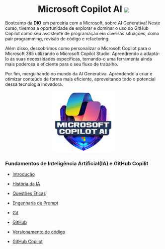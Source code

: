 <h1 align="center">
    <span> Microsoft Copilot AI </span>
    <img align="center" width="50px" src="https://hermes.digitalinnovation.one/assets/diome/logo-minimized.png">
</h1>

Bootcamp da **[DIO](https://www.dio.me/en)** em parceiria com a Microsoft, sobre AI Generativa! Neste curso, tivemos a oportunidade de explorar e dominar o uso do GitHub Copilot como seu assistente de programação em diversas situações, como pair programming, revisão de código e refactoring.

Além disso, descobrimos como personalizar o Microsoft Copilot para o Microsoft 365 utilizando o Microsoft Copilot Studio. Aprendrendo a adaptá-lo às suas necessidades específicas, tornando-o uma ferramenta ainda mais poderosa e eficiente para o seu fluxo de trabalho.

Por fim, mergulhando no mundo da AI Generativa. Aprendendo a criar e otimizar conteúdo de forma mais eficiente, aproveitando todo o potencial dessa tecnologia inovadora.

<div align="center">
<img align="center" width="200px" src="img/logo-bootcamp-IA.webp">
</div>

### Fundamentos de Inteligência Artificial(IA) e GitHub Copilit

- [Introdução](Fundamentos-IA/introducao-IA.md)

- [História da IA](Fundamentos-IA/historia-IA.md)

- [Questões Éticas](Fundamentos-IA/questoes-eticas.md)

- [Engenharia de Prompt](Fundamentos-IA/engenharia-prompt.md)

- [Git](Fundamentos-IA/git.md)

- [GitHub](Fundamentos-IA/github.md)

- [Versionamento de código](Fundamentos-IA/versionamento.md)

- [GitHub Copilot](Fundamentos-IA/github-copilot.md)







